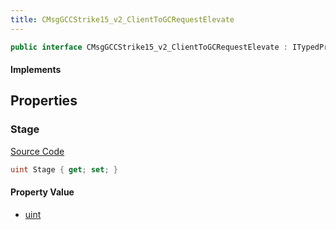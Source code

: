 ```yaml
---
title: CMsgGCCStrike15_v2_ClientToGCRequestElevate
---
```


```csharp
public interface CMsgGCCStrike15_v2_ClientToGCRequestElevate : ITypedProtobuf<CMsgGCCStrike15_v2_ClientToGCRequestElevate>, INativeHandle
```

#### Implements

## Properties

### Stage

[Source Code](https://github.com/swiftly-solution/swiftlys2/blob/main/managed/src/SwiftlyS2.Generated/Protobufs/Interfaces/CMsgGCCStrike15_v2_ClientToGCRequestElevate.cs#L13)

```csharp
uint Stage { get; set; }
```

#### Property Value

- [uint](https://learn.microsoft.com/dotnet/api/system.uint32)

